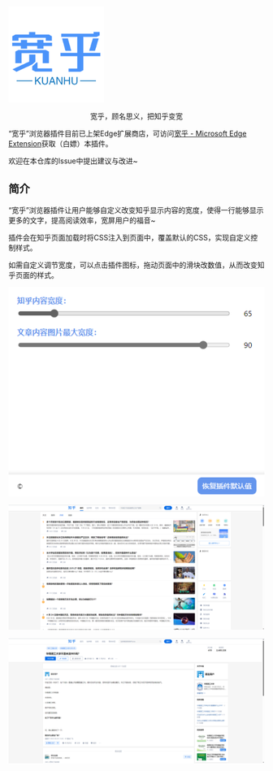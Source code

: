 <img src="https://raw.githubusercontent.com/ATX735/ATX735.github.io/main/IMG_Storage/202304281450095.png" alt="logo3" style="zoom:80%;" />

<p align="center">宽乎，顾名思义，把知乎变宽</p>

“宽乎”浏览器插件目前已上架Edge扩展商店，可访问[宽乎 - Microsoft Edge Extension](https://microsoftedge.microsoft.com/addons/detail/宽乎/hmindbfdihniclppncnibofigclijheb)获取（白嫖）本插件。

欢迎在本仓库的Issue中提出建议与改进~

## 简介

“宽乎”浏览器插件让用户能够自定义改变知乎显示内容的宽度，使得一行能够显示更多的文字，提高阅读效率，宽屏用户的福音~

插件会在知乎页面加载时将CSS注入到页面中，覆盖默认的CSS，实现自定义控制样式。

如需自定义调节宽度，可以点击插件图标，拖动页面中的滑块改数值，从而改变知乎页面的样式。

![image-20230424110124899](https://raw.githubusercontent.com/ATX735/ATX735.github.io/main/IMG_Storage/202304241101938.png)

![image-20230424105650466](https://raw.githubusercontent.com/ATX735/ATX735.github.io/main/IMG_Storage/202304241056676.png)

![image-20230424113127759](https://raw.githubusercontent.com/ATX735/ATX735.github.io/main/IMG_Storage/202304241131960.png)
